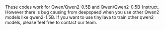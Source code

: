 These codes work for Qwen/Qwen2-0.5B and Qwen/Qwen2-0.5B-Instruct. However there is bug causing from deepspeed when you use other Qwen2 models like qwen2-1.5B. If you want to use tinyllava to train other qwen2 models, please feel free to contact our team.
